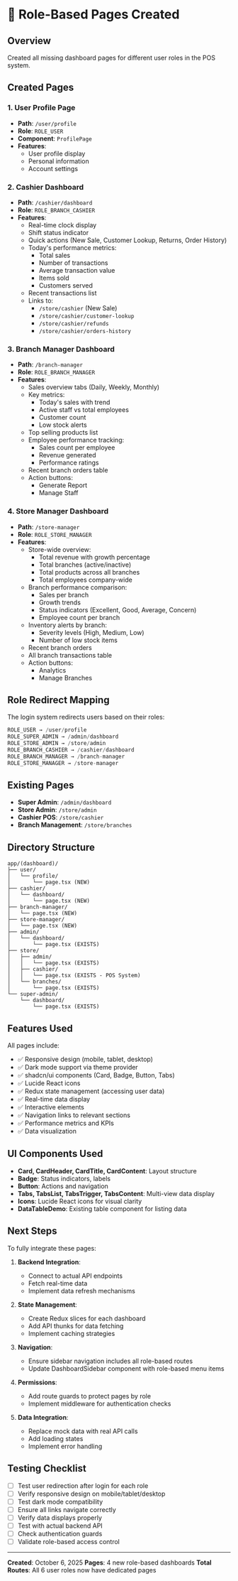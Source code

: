 # 🎯 Role-Based Pages Created

## Overview

Created all missing dashboard pages for different user roles in the POS system.

## Created Pages

### 1. User Profile Page

- **Path**: `/user/profile`
- **Role**: `ROLE_USER`
- **Component**: `ProfilePage`
- **Features**:
  - User profile display
  - Personal information
  - Account settings

### 2. Cashier Dashboard

- **Path**: `/cashier/dashboard`
- **Role**: `ROLE_BRANCH_CASHIER`
- **Features**:
  - Real-time clock display
  - Shift status indicator
  - Quick actions (New Sale, Customer Lookup, Returns, Order History)
  - Today's performance metrics:
    - Total sales
    - Number of transactions
    - Average transaction value
    - Items sold
    - Customers served
  - Recent transactions list
  - Links to:
    - `/store/cashier` (New Sale)
    - `/store/cashier/customer-lookup`
    - `/store/cashier/refunds`
    - `/store/cashier/orders-history`

### 3. Branch Manager Dashboard

- **Path**: `/branch-manager`
- **Role**: `ROLE_BRANCH_MANAGER`
- **Features**:
  - Sales overview tabs (Daily, Weekly, Monthly)
  - Key metrics:
    - Today's sales with trend
    - Active staff vs total employees
    - Customer count
    - Low stock alerts
  - Top selling products list
  - Employee performance tracking:
    - Sales count per employee
    - Revenue generated
    - Performance ratings
  - Recent branch orders table
  - Action buttons:
    - Generate Report
    - Manage Staff

### 4. Store Manager Dashboard

- **Path**: `/store-manager`
- **Role**: `ROLE_STORE_MANAGER`
- **Features**:
  - Store-wide overview:
    - Total revenue with growth percentage
    - Total branches (active/inactive)
    - Total products across all branches
    - Total employees company-wide
  - Branch performance comparison:
    - Sales per branch
    - Growth trends
    - Status indicators (Excellent, Good, Average, Concern)
    - Employee count per branch
  - Inventory alerts by branch:
    - Severity levels (High, Medium, Low)
    - Number of low stock items
  - Recent branch orders
  - All branch transactions table
  - Action buttons:
    - Analytics
    - Manage Branches

## Role Redirect Mapping

The login system redirects users based on their roles:

```typescript
ROLE_USER → /user/profile
ROLE_SUPER_ADMIN → /admin/dashboard
ROLE_STORE_ADMIN → /store/admin
ROLE_BRANCH_CASHIER → /cashier/dashboard
ROLE_BRANCH_MANAGER → /branch-manager
ROLE_STORE_MANAGER → /store-manager
```

## Existing Pages

- **Super Admin**: `/admin/dashboard`
- **Store Admin**: `/store/admin`
- **Cashier POS**: `/store/cashier`
- **Branch Management**: `/store/branches`

## Directory Structure

```
app/(dashboard)/
├── user/
│   └── profile/
│       └── page.tsx (NEW)
├── cashier/
│   └── dashboard/
│       └── page.tsx (NEW)
├── branch-manager/
│   └── page.tsx (NEW)
├── store-manager/
│   └── page.tsx (NEW)
├── admin/
│   └── dashboard/
│       └── page.tsx (EXISTS)
├── store/
│   ├── admin/
│   │   └── page.tsx (EXISTS)
│   ├── cashier/
│   │   └── page.tsx (EXISTS - POS System)
│   └── branches/
│       └── page.tsx (EXISTS)
└── super-admin/
    └── dashboard/
        └── page.tsx (EXISTS)
```

## Features Used

All pages include:

- ✅ Responsive design (mobile, tablet, desktop)
- ✅ Dark mode support via theme provider
- ✅ shadcn/ui components (Card, Badge, Button, Tabs)
- ✅ Lucide React icons
- ✅ Redux state management (accessing user data)
- ✅ Real-time data display
- ✅ Interactive elements
- ✅ Navigation links to relevant sections
- ✅ Performance metrics and KPIs
- ✅ Data visualization

## UI Components Used

- **Card, CardHeader, CardTitle, CardContent**: Layout structure
- **Badge**: Status indicators, labels
- **Button**: Actions and navigation
- **Tabs, TabsList, TabsTrigger, TabsContent**: Multi-view data display
- **Icons**: Lucide React icons for visual clarity
- **DataTableDemo**: Existing table component for listing data

## Next Steps

To fully integrate these pages:

1. **Backend Integration**:

   - Connect to actual API endpoints
   - Fetch real-time data
   - Implement data refresh mechanisms

2. **State Management**:

   - Create Redux slices for each dashboard
   - Add API thunks for data fetching
   - Implement caching strategies

3. **Navigation**:

   - Ensure sidebar navigation includes all role-based routes
   - Update DashboardSidebar component with role-based menu items

4. **Permissions**:

   - Add route guards to protect pages by role
   - Implement middleware for authentication checks

5. **Data Integration**:
   - Replace mock data with real API calls
   - Add loading states
   - Implement error handling

## Testing Checklist

- [ ] Test user redirection after login for each role
- [ ] Verify responsive design on mobile/tablet/desktop
- [ ] Test dark mode compatibility
- [ ] Ensure all links navigate correctly
- [ ] Verify data displays properly
- [ ] Test with actual backend API
- [ ] Check authentication guards
- [ ] Validate role-based access control

---

**Created**: October 6, 2025
**Pages**: 4 new role-based dashboards
**Total Routes**: All 6 user roles now have dedicated pages
